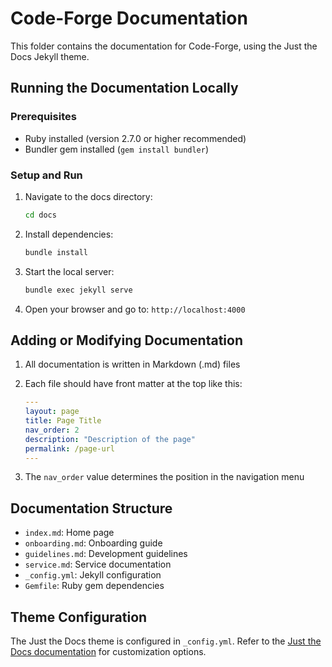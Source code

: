 # Code-Forge Documentation

This folder contains the documentation for Code-Forge, using the Just the Docs Jekyll theme.

## Running the Documentation Locally

### Prerequisites

- Ruby installed (version 2.7.0 or higher recommended)
- Bundler gem installed (`gem install bundler`)

### Setup and Run

1. Navigate to the docs directory:
   ```bash
   cd docs
   ```

2. Install dependencies:
   ```bash
   bundle install
   ```

3. Start the local server:
   ```bash
   bundle exec jekyll serve
   ```

4. Open your browser and go to: `http://localhost:4000`

## Adding or Modifying Documentation

1. All documentation is written in Markdown (.md) files
2. Each file should have front matter at the top like this:
   ```yaml
   ---
   layout: page
   title: Page Title
   nav_order: 2
   description: "Description of the page"
   permalink: /page-url
   ---
   ```

3. The `nav_order` value determines the position in the navigation menu

## Documentation Structure

- `index.md`: Home page
- `onboarding.md`: Onboarding guide
- `guidelines.md`: Development guidelines
- `service.md`: Service documentation
- `_config.yml`: Jekyll configuration
- `Gemfile`: Ruby gem dependencies

## Theme Configuration

The Just the Docs theme is configured in `_config.yml`. Refer to the [Just the Docs documentation](https://just-the-docs.github.io/just-the-docs/) for customization options.